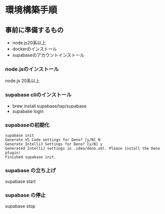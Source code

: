 # 環境構築手順

## 事前に準備するもの
- node.js20系以上
- dockerのインストール
- supabaseのアカウントインストール

### node.jsのインストール
node.js 20系以上


### supabase cliのインストール
- brew install supabase/tap/supabase
- supabase login

### supabaseの初期化
```
supabase init
Generate VS Code settings for Deno? [y/N] N
Generate IntelliJ Settings for Deno? [y/N] y
Generated IntelliJ settings in .idea/deno.xml. Please install the Deno plugin!
Finished supabase init.
```

### supabase の立ち上げ
supabase start

### supabase の停止
supabase stop


